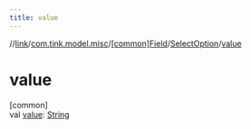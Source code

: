 ```yaml
---
title: value
---
```

//[link](../../../../index.html)/[com.tink.model.misc](../../index.html)/[[common]Field](../index.html)/[SelectOption](index.html)/[value](value.html)



# value



[common]\
val [value](value.html): [String](https://kotlinlang.org/api/latest/jvm/stdlib/kotlin/-string/index.html)




